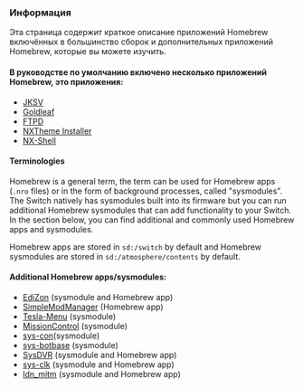 ### **Информация**

Эта страница содержит краткое описание приложений Homebrew включённых в большинство сборок и дополнительных приложений Homebrew, которые вы можете изучить.


#### В руководстве по умолчанию включено несколько приложений Homebrew, это приложения:

- [JKSV](jksv.md)
- [Goldleaf](goldleaf.md)
- [FTPD](ftpd.md)
- [NXTheme Installer](nxtheme-installer.md)
- [NX-Shell](nx-shell.md)


#### Terminologies

Homebrew is a general term, the term can be used for Homebrew apps (`.nro` files) or in the form of background processes, called "sysmodules". The Switch natively has sysmodules built into its firmware but you can run additional Homebrew sysmodules that can add functionality to your Switch. In the section below, you can find additional and commonly used Homebrew apps and sysmodules.

Homebrew apps are stored in `sd:/switch` by default and Homebrew sysmodules are stored in `sd:/atmosphere/contents` by default.

#### Additional Homebrew apps/sysmodules:

- [EdiZon](edizon.md) (sysmodule and Homebrew app)
- [SimpleModManager](simplemodmanager.md) (Homebrew app)
- [Tesla-Menu](tesla-menu.md) (sysmodule)
- [MissionControl](mission-control.md) (sysmodule)
- [sys-con](sys-con.md)(sysmodule)
- [sys-botbase](sys-botbase.md) (sysmodule)
- [SysDVR](sysdvr.md) (sysmodule and Homebrew app)
- [sys-clk](sys-clk.md) (sysmodule and Homebrew app)
- [ldn_mitm](ldn_mitm.md) (sysmodule and Homebrew app)

